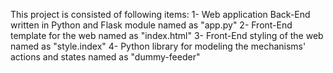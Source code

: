 This project is consisted of following items:
1- Web application Back-End written in Python and Flask module named as "app.py"
2- Front-End template for the web named as "index.html"
3- Front-End styling of the web named as "style.index"
4- Python library for modeling the mechanisms' actions and states named as "dummy-feeder"
